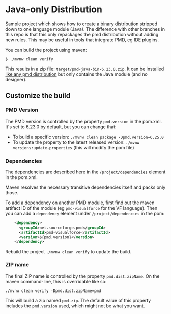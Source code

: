 # Java-only Distribution

Sample project which shows how to create a binary distribution stripped down to one language module (Java).
The difference with other branches in this repo is that this only repackages the pmd distribution without adding new rules. This may be useful in tools that integrate PMD, eg IDE plugins.

You can build the project using maven:

```
$ ./mvnw clean verify
```

This results in a zip file: `target/pmd-java-bin-6.23.0.zip`. It can be installed [like any pmd distribution](https://pmd.github.io/latest/pmd_userdocs_installation.html#installation) but only contains the Java module (and no designer).

## Customize the build

### PMD Version

The PMD version is controlled by the property `pmd.version` in the pom.xml. It's set to 6.23.0 by default, but you can change that:
* To build a specific version: `./mvnw clean package -Dpmd.version=6.25.0`
* To update the property to the latest released version: `./mvnw versions:update-properties` (this will modify the pom file)

### Dependencies


The dependencies are described here in the [`/project/dependencies`](pom.xml#L81-L87) element in the pom.xml.

Maven resolves the necessary transitive dependencies itself and packs only those.

To add a dependency on another PMD module, first find out the maven artifact ID of the module (eg `pmd-visualforce` for the VF language). Then you can add a `dependency` element under `/project/dependencies` in the pom:
```xml
    <dependency>
      <groupId>net.sourceforge.pmd</groupId>
      <artifactId>pmd-visualforce</artifactId>
      <version>${pmd.version}</version>
    </dependency>
```

Rebuild the project `./mvnw clean verify` to update the build.

### ZIP name

The final ZIP name is controlled by the property `pmd.dist.zipName`. On the maven command-line, this is overridable like so:

```
./mvnw clean verify -Dpmd.dist.zipName=pmd
```

This will build a zip named `pmd.zip`. The default value of this property includes the `pmd.version` used, which might not be what you want.













